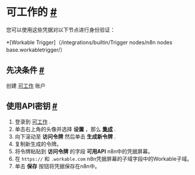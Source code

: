 


 可工作的
 [#](#可行的 "永久链接")
===========================================



 您可以使用这些凭据对以下节点进行身份验证：
 


*[Workable Trigger]（/integrations/builtin/Trigger nodes/n8n nodes base.workabletrigger/）



 先决条件
 [#](#先决条件 "永久链接")
-----------------------------------------------------



 创建
 [可工作](https://www.workable.com/) 
 账户
 



 使用API密钥
 [#](#使用api键 "永久链接")
-----------------------------------------------------


1. 登录到
 [可工作](https://www.workable.com/) 
 .
2. 单击右上角的头像并选择
 **设置**
 ，那么
 **[集成](https://workable.com/backend/settings/integrations)**
 .
3. 向下滚动至
 **访问令牌**
 然后单击
 **生成新令牌**
 .
4. 复制新生成的令牌。
5. 将令牌粘贴到
 **访问令牌**
 的字段
 **可用API**
 n8n中的凭据屏幕。
6. 在
 `https://`
 和
 `.workable.com`
 n8n凭据屏幕的子域字段中的Workable子域。
7. 单击
 **保存**
 按钮将凭据保存在n8n中。




